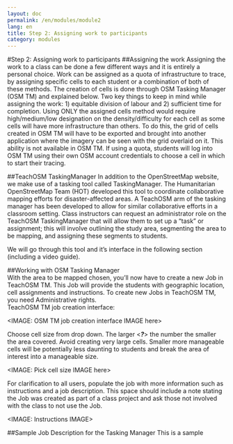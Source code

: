 ```yaml
---
layout: doc
permalink: /en/modules/module2
lang: en
title: Step 2: Assigning work to participants
category: modules
---
```

#Step 2: Assigning work to participants
##Assigning the work
Assigning the work to a class can be done a few different ways and it is entirely a personal choice.  Work can be assigned as a quota of infrastructure to trace, by assigning specific cells to each student or a combination of both of these methods.  The creation of cells is done through OSM Tasking Manager (OSM TM) and explained below. 
Two key things to keep in mind while assigning the work: 1) equitable division of labour and 2) sufficient time for completion.  Using ONLY the assigned cells method would require high/medium/low designation on the density/difficulty for each cell as some cells will have more infrastructure than others.  To do this, the grid of cells created in OSM TM will have to be exported and brought into another application where the imagery can be seen with the grid overlaid on it.  This ability is not available in OSM TM.
If using a quota, students will log into OSM TM using their own OSM account credentials to choose a cell in which to start their tracing.

##TeachOSM TaskingManager
In addition to the OpenStreetMap website, we make use of a tasking tool called TaskingManager. The Humanitarian OpenStreetMap Team (HOT) developed this tool to coordinate collaborative mapping efforts for disaster-affected areas. A TeachOSM arm of the tasking manager has been developed to allow for similar collaborative efforts in a classroom setting. Class instructors can request an administrator role on the TeachOSM TaskingManager that will allow them to set up a “task” or assignment; this will involve outlining the study area, segmenting the area to be mapping, and assigning these segments to students. 

We will go through this tool and it’s interface in the following section (including a video guide). 

##Working with OSM Tasking Manager  
With the area to be mapped chosen, you’ll now have to create a new Job in TeachOSM TM.  This Job will provide the students with geographic location, cell assignments and instructions.  To create new Jobs in TeachOSM TM, you need Administrative rights.  
TeachOSM TM job creation interface:
 

<IMAGE: OSM TM job creation interface IMAGE here>


Choose cell size from drop down.  The larger <***?***> the number the smaller the area covered.  Avoid creating very large cells. Smaller more manageable cells will be potentially less daunting to students and break the area of interest into a manageable size.


<IMAGE: Pick cell size IMAGE here>
 

For clarification to all users, populate the job with more information such as instructions and a job description.  This space should include a note stating the Job was created as part of a class project and ask those not involved with the class to not use the Job.  


<IMAGE: Instructions IMAGE>


##Sample Job Description for the Tasking Manager
This is a sample
